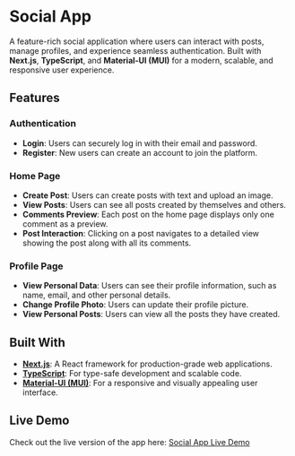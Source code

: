 # Social App

A feature-rich social application where users can interact with posts, manage profiles, and experience seamless authentication. Built with **Next.js**, **TypeScript**, and **Material-UI (MUI)** for a modern, scalable, and responsive user experience.

## Features

### Authentication
- **Login**: Users can securely log in with their email and password.
- **Register**: New users can create an account to join the platform.

### Home Page
- **Create Post**: Users can create posts with text and upload an image.
- **View Posts**: Users can see all posts created by themselves and others.
- **Comments Preview**: Each post on the home page displays only one comment as a preview.
- **Post Interaction**: Clicking on a post navigates to a detailed view showing the post along with all its comments.

### Profile Page
- **View Personal Data**: Users can see their profile information, such as name, email, and other personal details.
- **Change Profile Photo**: Users can update their profile picture.
- **View Personal Posts**: Users can view all the posts they have created.

## Built With
- **[Next.js](https://nextjs.org/)**: A React framework for production-grade web applications.
- **[TypeScript](https://www.typescriptlang.org/)**: For type-safe development and scalable code.
- **[Material-UI (MUI)](https://mui.com/)**: For a responsive and visually appealing user interface.

## Live Demo
Check out the live version of the app here: [Social App Live Demo](https://socialmedia4-99nq.vercel.app/)
